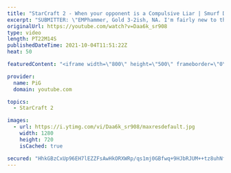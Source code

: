 ```yaml
---
title: "StarCraft 2 - When your opponent is a Compulsive Liar | Smurf Detective #6"
excerpt: "SUBMITTER: \"EMPhammer, Gold 3-2ish, NA. I'm fairly new to the game, about 4-5ish months of experience, and my main account \"Wariosniper\" is a Gold 3 Terran currently on NA but I almost always play unranked due to ladder anxiety and I actually think I'd probably be in Plat-ish if I laddered more often."
originalUrl: https://youtube.com/watch?v=Daa6k_sr908
type: video
length: PT22M14S
publishedDateTime: 2021-10-04T11:51:22Z
heat: 50

featuredContent: "<iframe width=\"800\" height=\"500\" frameborder=\"0\" src=\"https://www.youtube.com/embed/Daa6k_sr908\" allow=\"accelerometer; autoplay; encrypted-media; gyroscope; picture-in-picture\" allowfullscreen></iframe>"

provider:
  name: PiG
  domain: youtube.com

topics:
  - StarCraft 2

images:
  - url: https://i.ytimg.com/vi/Daa6k_sr908/maxresdefault.jpg
    width: 1280
    height: 720
    isCached: true

secured: "HhkGBzCxUp96EH7lEZZFsAwHkORXWRp/qs1mj0GBfwq+9HJbRJUM++tz8uhNfW4dU50CR+pS4RLq86KtivcOJ7hALZONApu1IGNLKmDxL3Vh/VBco/sVahnOylzGdjT35VM6qp5FJytwR+CCUtalrys15Gp+s/E+QUGzYo9xXtuq5tGX2aYxqJevUyETdEv3KQOLFlKaLEaBkxGv2O6jWI+WxAUTLF+S2/A3T7oRzHSgAw1QU/vnpVrN9Zo8AGs0JvLAUGC5o2W3EJM+NzDDiMR+qXSp6aYQkclB3Xs/FfdQ8jWDklKlTm28rCcW+oHZ71fcN5jsF4Izmi/pX4g0uXnl09eV9NrVA0G9emUTDAMiOUns2xsl3UTSEO/3ke24PqF8GIfBc/a0kTp0zJRRGxO9U1ikJ21z21HD2zoS1cc=;JDgfuRRys+V4d+1il3R9Rg=="
---
```


